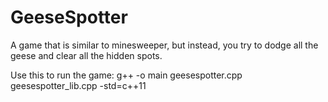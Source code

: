 # GeeseSpotter
A game that is similar to minesweeper, but instead, you try to dodge all the geese and clear all the hidden spots.

Use this to run the game: 
g++ -o main geesespotter.cpp geesespotter_lib.cpp -std=c++11
